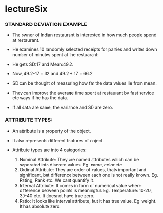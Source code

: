 # lectureSix

### STANDARD DEVIATION EXAMPLE

* The owner of Indian restaurant is interested in how much people spend at restaurant.

* He examines 10 randomly selected receipts for parties and writes down number of minutes spent at the restuarant:

* He gets SD:17 and Mean:49.2.

* Now, 49.2-17 = 32 and 49.2 + 17 = 66.2

* SD can be thought of measuring how far the data values lie from mean.

* They can improve the average time spent at restaurant by fast service etc ways if he has the data.

* If all data are same, the variance and SD are zero.


### ATTRIBUTE TYPES:

* An attribute is a property of the object.

* It also represents different features of object.

* Attribute types are into 4 categories:
  1. Nominal Attribute: They are named attributes which can be seperated into discrete values. Eg. name, color etc.
  2. Ordinal Attribute: They are order of values, thats important and significant, but difference between each one is not really known. Eg. Rating, Rank etc. We cant quantify it.
  3. Interval Attribute: It comes in form of numerical value where difference between points is meaningful. Eg. Temperature: 10-20, 30-40 etc. It doesnot have true zero.
  4. Ratio: It looks like interval attribute, but it has true value. Eg. weight. It has absolute zero.
  
